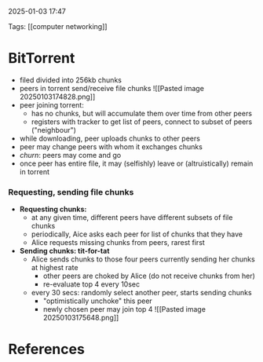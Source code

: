 2025-01-03 17:47


Tags: [[computer networking]]

# BitTorrent

- filed divided into 256kb chunks
- peers in torrent send/receive file chunks
![[Pasted image 20250103174828.png]]
- peer joining torrent:
	- has no chunks, but will accumulate them over time from other peers
	- registers with tracker to get list of peers, connect to subset of peers ("neighbour")
- while downloading, peer uploads chunks to other peers
- peer may change peers with whom it exchanges chunks
- *churn*: peers may come and go
- once peer has entire file, it may (selfishly) leave or (altruistically) remain in torrent
### Requesting, sending file chunks
- **Requesting chunks:**
	- at any given time, different peers have different subsets of file chunks
	- periodically, Aice asks each peer for list of chunks that they have
	- Alice requests missing chunks from peers, rarest first
- **Sending chunks: tit-for-tat**
	- Alice sends chunks to those four peers currently sending her chunks at highest rate
		- other peers are choked by Alice (do not receive chunks from her)
		- re-evaluate top 4 every 10sec
	- every 30 secs: randomly select another peer, starts sending chunks
		- "optimistically unchoke" this peer
		- newly chosen peer may join top 4
	![[Pasted image 20250103175648.png]]
	
# References
